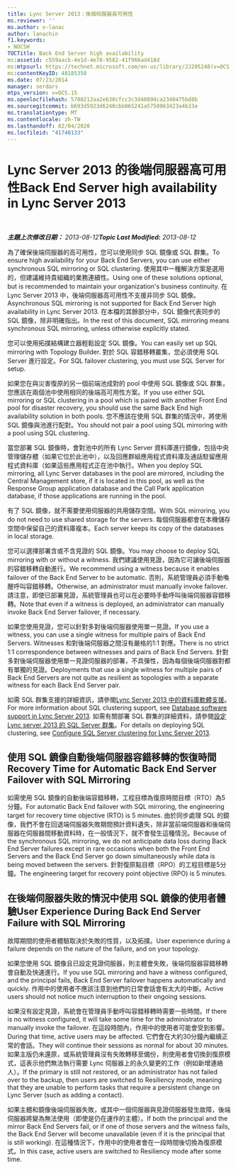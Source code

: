 ```yaml
---
title: Lync Server 2013：後端伺服器高可用性
ms.reviewer: ''
ms.author: v-lanac
author: lanachin
f1.keywords:
- NOCSH
TOCTitle: Back End Server high availability
ms:assetid: c559aacb-4e1d-4e78-9582-41f966ad418d
ms:mtpsurl: https://technet.microsoft.com/en-us/library/JJ205248(v=OCS.15)
ms:contentKeyID: 48185358
ms.date: 07/23/2014
manager: serdars
mtps_version: v=OCS.15
ms.openlocfilehash: 5708212aa2eb30cfcc3c3d40894ca2340475bd8b
ms.sourcegitcommit: b693d5923d6240cbb865241a5750963423a4b33e
ms.translationtype: MT
ms.contentlocale: zh-TW
ms.lasthandoff: 02/04/2020
ms.locfileid: "41740133"
---
```

<div data-xmlns="http://www.w3.org/1999/xhtml">

<div class="topic" data-xmlns="http://www.w3.org/1999/xhtml" data-msxsl="urn:schemas-microsoft-com:xslt" data-cs="http://msdn.microsoft.com/en-us/">

<div data-asp="http://msdn2.microsoft.com/asp">

# <a name="back-end-server-high-availability-in-lync-server-2013"></a><span data-ttu-id="af8e1-102">Lync Server 2013 的後端伺服器高可用性</span><span class="sxs-lookup"><span data-stu-id="af8e1-102">Back End Server high availability in Lync Server 2013</span></span>

</div>

<div id="mainSection">

<div id="mainBody">

<span> </span>

<span data-ttu-id="af8e1-103">_**主題上次修改日期：** 2013-08-12_</span><span class="sxs-lookup"><span data-stu-id="af8e1-103">_**Topic Last Modified:** 2013-08-12_</span></span>

<span data-ttu-id="af8e1-104">為了確保後端伺服器的高可用性，您可以使用同步 SQL 鏡像或 SQL 群集。</span><span class="sxs-lookup"><span data-stu-id="af8e1-104">To ensure high availability for your Back End Servers, you can use either synchronous SQL mirroring or SQL clustering.</span></span> <span data-ttu-id="af8e1-105">使用其中一種解決方案是選用的，但建議維持貴組織的業務連續性。</span><span class="sxs-lookup"><span data-stu-id="af8e1-105">Using one of these solutions optional, but is recommended to maintain your organization's business continuity.</span></span> <span data-ttu-id="af8e1-106">在 Lync Server 2013 中，後端伺服器高可用性不支援非同步 SQL 鏡像。</span><span class="sxs-lookup"><span data-stu-id="af8e1-106">Asynchronous SQL mirroring is not supported for Back End Server high availability in Lync Server 2013.</span></span> <span data-ttu-id="af8e1-107">在本檔的其餘部分中，SQL 鏡像代表同步的 SQL 鏡像，除非明確指出。</span><span class="sxs-lookup"><span data-stu-id="af8e1-107">In the rest of this document, SQL mirroring means synchronous SQL mirroring, unless otherwise explicitly stated.</span></span>

<span data-ttu-id="af8e1-108">您可以使用拓撲結構建立器輕鬆設定 SQL 鏡像。</span><span class="sxs-lookup"><span data-stu-id="af8e1-108">You can easily set up SQL mirroring with Topology Builder.</span></span> <span data-ttu-id="af8e1-109">對於 SQL 容錯移轉叢集，您必須使用 SQL Server 進行設定。</span><span class="sxs-lookup"><span data-stu-id="af8e1-109">For SQL failover clustering, you must use SQL Server for setup.</span></span>

<span data-ttu-id="af8e1-110">如果您在與災害復原的另一個前端池成對的 pool 中使用 SQL 鏡像或 SQL 群集，您應該在兩個池中使用相同的後端高可用性方案。</span><span class="sxs-lookup"><span data-stu-id="af8e1-110">If you use either SQL mirroring or SQL clustering in a pool which is paired with another Front End pool for disaster recovery, you should use the same Back End high availability solution in both pools.</span></span> <span data-ttu-id="af8e1-111">您不應該在使用 SQL 群集的情況中，將使用 SQL 鏡像與池進行配對。</span><span class="sxs-lookup"><span data-stu-id="af8e1-111">You should not pair a pool using SQL mirroring with a pool using SQL clustering.</span></span>

<span data-ttu-id="af8e1-112">當您部署 SQL 鏡像時，會對池中的所有 Lync Server 資料庫進行鏡像，包括中央管理儲存體（如果它位於此池中），以及回應群組應用程式資料庫及通話駐留應用程式資料庫（如果這些應用程式正在池中執行。</span><span class="sxs-lookup"><span data-stu-id="af8e1-112">When you deploy SQL mirroring, all Lync Server databases in the pool are mirrored, including the Central Management store, if it is located in this pool, as well as the Response Group application database and the Call Park application database, if those applications are running in the pool.</span></span>

<span data-ttu-id="af8e1-113">有了 SQL 鏡像，就不需要使用伺服器的共用儲存空間。</span><span class="sxs-lookup"><span data-stu-id="af8e1-113">With SQL mirroring, you do not need to use shared storage for the servers.</span></span> <span data-ttu-id="af8e1-114">每個伺服器都會在本機儲存空間中保留自己的資料庫複本。</span><span class="sxs-lookup"><span data-stu-id="af8e1-114">Each server keeps its copy of the databases in local storage.</span></span>

<span data-ttu-id="af8e1-115">您可以選擇部署含或不含見證的 SQL 鏡像。</span><span class="sxs-lookup"><span data-stu-id="af8e1-115">You may choose to deploy SQL mirroring with or without a witness.</span></span> <span data-ttu-id="af8e1-116">我們建議使用見證，因為它可讓後端伺服器的容錯移轉自動進行。</span><span class="sxs-lookup"><span data-stu-id="af8e1-116">We recommend using a witness because it enables failover of the Back End Server to be automatic.</span></span> <span data-ttu-id="af8e1-117">否則，系統管理員必須手動喚醒呼叫容錯移轉。</span><span class="sxs-lookup"><span data-stu-id="af8e1-117">Otherwise, an administrator must manually invoke failover.</span></span> <span data-ttu-id="af8e1-118">請注意，即使已部署見證，系統管理員也可以在必要時手動呼叫後端伺服器容錯移轉。</span><span class="sxs-lookup"><span data-stu-id="af8e1-118">Note that even if a witness is deployed, an administrator can manually invoke Back End Server failover, if necessary.</span></span>

<span data-ttu-id="af8e1-119">如果您使用見證，您可以針對多對後端伺服器使用單一見證。</span><span class="sxs-lookup"><span data-stu-id="af8e1-119">If you use a witness, you can use a single witness for multiple pairs of Back End Servers.</span></span> <span data-ttu-id="af8e1-120">Witnesses 和對後端伺服器之間沒有嚴格的1:1 對應。</span><span class="sxs-lookup"><span data-stu-id="af8e1-120">There is no strict 1:1 correspondence between witnesses and pairs of Back End Servers.</span></span> <span data-ttu-id="af8e1-121">針對多對後端伺服器使用單一見證伺服器的部署，不具彈性，因為每個後端伺服器對都有單獨的見證。</span><span class="sxs-lookup"><span data-stu-id="af8e1-121">Deployments that use a single witness for multiple pairs of Back End Servers are not quite as resilient as topologies with a separate witness for each Back End Server pair.</span></span>

<span data-ttu-id="af8e1-122">如需 SQL 群集支援的詳細資訊，請參閱[Lync Server 2013 中的資料庫軟體支援](lync-server-2013-database-software-support.md)。</span><span class="sxs-lookup"><span data-stu-id="af8e1-122">For more information about SQL clustering support, see [Database software support in Lync Server 2013](lync-server-2013-database-software-support.md).</span></span> <span data-ttu-id="af8e1-123">如需有關部署 SQL 群集的詳細資料，請參閱[設定 Lync server 2013 的 SQL Server 群集](lync-server-2013-configure-sql-server-clustering.md)。</span><span class="sxs-lookup"><span data-stu-id="af8e1-123">For details on deploying SQL clustering, see [Configure SQL Server clustering for Lync Server 2013](lync-server-2013-configure-sql-server-clustering.md).</span></span>

<div>

## <a name="recovery-time-for-automatic-back-end-server-failover-with-sql-mirroring"></a><span data-ttu-id="af8e1-124">使用 SQL 鏡像自動後端伺服器容錯移轉的恢復時間</span><span class="sxs-lookup"><span data-stu-id="af8e1-124">Recovery Time for Automatic Back End Server Failover with SQL Mirroring</span></span>

<span data-ttu-id="af8e1-125">如需使用 SQL 鏡像的自動後端容錯移轉，工程目標為復原時間目標（RTO）為5分鐘。</span><span class="sxs-lookup"><span data-stu-id="af8e1-125">For automatic Back End failover with SQL mirroring, the engineering target for recovery time objective (RTO) is 5 minutes.</span></span> <span data-ttu-id="af8e1-126">由於同步處理 SQL 的鏡像，我們不會在回退端伺服器失敗期間預計資料遺失，除非當前端伺服器和後端伺服器在伺服器間移動資料時，在一般情況下，就不會發生這種情況。</span><span class="sxs-lookup"><span data-stu-id="af8e1-126">Because of the synchronous SQL mirroring, we do not anticipate data loss during Back End Server failures except in rare occasions when both the Front End Servers and the Back End Server go down simultaneously while data is being moved between the servers.</span></span> <span data-ttu-id="af8e1-127">針對復原點目標（RPO）的工程目標是5分鐘。</span><span class="sxs-lookup"><span data-stu-id="af8e1-127">The engineering target for recovery point objective (RPO) is 5 minutes.</span></span>

</div>

<div>

## <a name="user-experience-during-back-end-server-failure-with-sql-mirroring"></a><span data-ttu-id="af8e1-128">在後端伺服器失敗的情況中使用 SQL 鏡像的使用者體驗</span><span class="sxs-lookup"><span data-stu-id="af8e1-128">User Experience During Back End Server Failure with SQL Mirroring</span></span>

<span data-ttu-id="af8e1-129">故障期間的使用者體驗取決於失敗的性質，以及拓撲。</span><span class="sxs-lookup"><span data-stu-id="af8e1-129">User experience during a failure depends on the nature of the failure, and on your topology.</span></span>

<span data-ttu-id="af8e1-130">如果您使用 SQL 鏡像且已設定見證伺服器，則主體會失敗，後端伺服器容錯移轉會自動及快速進行。</span><span class="sxs-lookup"><span data-stu-id="af8e1-130">If you use SQL mirroring and have a witness configured, and the principal fails, Back End Server failover happens automatically and quickly.</span></span> <span data-ttu-id="af8e1-131">作用中的使用者不應該注意到他們的日常會話會有太大的中斷。</span><span class="sxs-lookup"><span data-stu-id="af8e1-131">Active users should not notice much interruption to their ongoing sessions.</span></span>

<span data-ttu-id="af8e1-132">如果沒有設定見證，系統會在管理員手動呼叫容錯移轉時需要一些時間。</span><span class="sxs-lookup"><span data-stu-id="af8e1-132">If there is no witness configured, it will take some time for the administrator to manually invoke the failover.</span></span> <span data-ttu-id="af8e1-133">在這段時間內，作用中的使用者可能會受到影響。</span><span class="sxs-lookup"><span data-stu-id="af8e1-133">During that time, active users may be affected.</span></span> <span data-ttu-id="af8e1-134">它們會在大約30分鐘內繼續正常的會話。</span><span class="sxs-lookup"><span data-stu-id="af8e1-134">They will continue their sessions as normal for about 30 minutes.</span></span> <span data-ttu-id="af8e1-135">如果主版仍未還原，或系統管理員沒有失敗轉移至備份，則使用者會切換到復原模式，這表示他們無法執行需要 Lync 伺服器上的永久變更的工作（例如新增連絡人）。</span><span class="sxs-lookup"><span data-stu-id="af8e1-135">If the primary is still not restored, or an administrator has not failed over to the backup, then users are switched to Resiliency mode, meaning that they are unable to perform tasks that require a persistent change on Lync Server (such as adding a contact).</span></span>

<span data-ttu-id="af8e1-136">如果主體和鏡像後端伺服器失敗，或其中一個伺服器與見證伺服器發生故障，後端伺服器將變為無法使用（即使是仍在運作的主體）。</span><span class="sxs-lookup"><span data-stu-id="af8e1-136">If both the principal and the mirror Back End Servers fail, or if one of those servers and the witness fails, the Back End Server will become unavailable (even if it is the principal that is still working).</span></span> <span data-ttu-id="af8e1-137">在這種情況下，作用中的使用者會在一段時間後切換為復原模式。</span><span class="sxs-lookup"><span data-stu-id="af8e1-137">In this case, active users are switched to Resiliency mode after some time.</span></span>

</div>

</div>

<span> </span>

</div>

</div>

</div>

